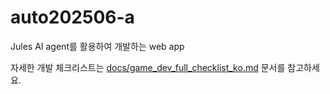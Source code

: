 # auto202506-a
Jules AI agent를 활용하여 개발하는 web app

자세한 개발 체크리스트는 [docs/game_dev_full_checklist_ko.md](docs/game_dev_full_checklist_ko.md) 문서를 참고하세요.
